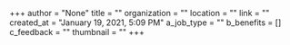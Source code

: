 +++
author = "None"
title = ""
organization = ""
location = ""
link = ""
created_at = "January 19, 2021, 5:09 PM"
a_job_type = ""
b_benefits = []
c_feedback = ""
thumbnail = ""
+++
